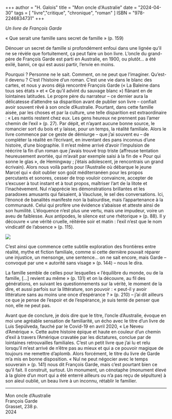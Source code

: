 +++
author = "H. Galois"
title = "Mon oncle d'Australie"
date = "2024-04-30"
tags = [
    "livre","critique", "chronique", "roman"
]
ISBN = "978-2246834731"
+++

_Un livre de François Garde_

« Que serait une famille sans secret de famille » (p. 159)

Dénouer un secret de famille si profondément enfoui dans une lignée qu’il ne se révèle que fortuitement, ça peut faire un bon livre. L’oncle du grand-père de François Garde est parti en Australie, en 1900, ou plutôt… a été exilé, banni, ce qui est aussi partir, l’envie en moins.

Pourquoi ? Personne ne le sait. Comment, on ne peut que l’imaginer. Qu’est-il devenu ? C’est l’histoire d’un roman. C’est une vie dans le blanc des cartes, et nous y avons déjà rencontré François Garde (« La Baleine dans tous ses états » et « Ce qu’il advint du sauvage blanc ») flânant en de lointaines latitudes. Le propre père du narrateur – ce dernier aura la délicatesse d’attendre sa disparition avant de publier son livre – confiait avoir souvent rêvé à son oncle d’Australie. Pourtant, dans cette famille aisée, par les choses et par la culture, une telle disparition est extraordinaire : « Les nantis restent chez eux. Les gens heureux ne prennent pas l’amer chemin de l’exil » (p. 27). Par dépit, et n’ayant aucune bonne source, le romancier sort du bois et y laisse, pour un temps, la réalité familiale. Alors le livre commence par ce geste de démiurge – que j’ai souvent eu – de compléter la réalité en l’écrivant, en inventant des pans inconnus d’une histoire, d’une biographie. Il m’est même arrivé d’avoir l’impulsion de réécrire la fin d’un roman que j’avais trouvé trop triste (affreuse tentation heureusement avortée, qui m’avait par exemple saisi à la fin de « Pour qui sonne le glas », de Hemingway ; j’étais adolescent, je rencontrais un grand écrivain). Alors nous voilà partis pour l’Australie où débarque le jeune Marcel qui « doit oublier son goût méditerranéen pour les propos percutants et sonores, cesser de trop vouloir convaincre, accepter de s’excuser à tout instant et à tout propos, maîtriser l’art de la litote et l’inachèvement. Nul n’apprécie les démonstrations brillantes et les paradoxes amusants qui faisaient, à Vaucluse, le sel des conversations. Ici, l’énoncé de banalités manifeste non la balourdise, mais l’appartenance à la communauté. Celui qui profère une évidence s’abaisse et atteste ainsi de son humilité. L’éloquence n’est plus une vertu, mais une impudeur, voire un aveu de faiblesse. Aux antipodes, le silence est une rhétorique » (p. 88). Il y découvre « une vérité cruelle, réitérée soir et matin : l’exil n’est que le nom vindicatif de l’absence » (p. 115).

![](/images/MonOncledAustralie.jpeg)

C’est ainsi que commence cette subtile exploration des frontières entre réalité, mythe et fiction familiale, comme si cette dernière pouvait réparer une injustice, un mensonge, une sentence… on ne sait encore, mais Garde – convoqué par une « autorité sans visage » (p. 144) – nous le dira.

La famille semble de celles pour lesquelles « l’équilibre du monde, ou de la famille, […] revient au même » (p. 131) et on la découvre, au fil des générations, en suivant les questionnements sur la vérité, le moment de la dire, et aussi parfois sur la littérature, son pouvoir : « peut-il y avoir littérature sans au moins une once d’espérance ? » (p. 210) – j’ai dit ailleurs ce que je pense de l’espoir et de l’espérance, je suis tenté de penser que non, elle ne peut pas.

Avant que de conclure, je dois dire que le titre, l’oncle d’Australie, évoque en moi une agréable sensation de familiarité, un écho avec le titre d’un livre de Luis Sepúlveda, fauché par le Covid-19 en avril 2020, « Le Neveu d’Amérique ». Cette autre histoire épique et haute en couleur d’un chemin d’exil à travers l’Amérique cravatée par les dictatures, conclue par de lointaines retrouvailles familiales. C’est un petit livre que j’ai lu et relu lorsqu’il m’est arrivé de n’être pas au mieux et qui a ce pouvoir magique de toujours me remettre d’aplomb. Alors forcément, le titre du livre de Garde m’a mis en bonne disposition.
« Nul ne peut négocier avec le temps souverain » (p. 141) nous dit François Garde, mais c’est pourtant bien ce qu’il fait. Il construit, surtout. Un monument, un cénotaphe (monument élevé à la gloire d’un mort qui a été enterré ailleurs ou n’a pas reçu de sépulture) à son aïeul oublié, un beau livre à un inconnu, rétablir le familier.

***

Mon oncle d’Australie  
François Garde  
Grasset, 238 p.  
2024  
